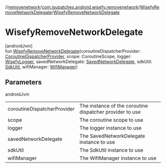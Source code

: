 //[removenetwork](../../../index.md)/[com.isupatches.android.wisefy.removenetwork](../index.md)/[WisefyRemoveNetworkDelegate](index.md)/[WisefyRemoveNetworkDelegate](-wisefy-remove-network-delegate.md)

# WisefyRemoveNetworkDelegate

[androidJvm]\
fun [WisefyRemoveNetworkDelegate](-wisefy-remove-network-delegate.md)(coroutineDispatcherProvider: [CoroutineDispatcherProvider](../../../../core/core/com.isupatches.android.wisefy.core.coroutines/-coroutine-dispatcher-provider/index.md), scope: CoroutineScope, logger: [WisefyLogger](../../../../core/core/com.isupatches.android.wisefy.core.logging/-wisefy-logger/index.md), savedNetworkDelegate: [SavedNetworkDelegate](../../../../savednetworks/savednetworks/com.isupatches.android.wisefy.savednetworks/-saved-network-delegate/index.md), sdkUtil: [SdkUtil](../../../../core/core/com.isupatches.android.wisefy.core.util/-sdk-util/index.md), wifiManager: [WifiManager](https://developer.android.com/reference/kotlin/android/net/wifi/WifiManager.html))

## Parameters

androidJvm

| | |
|---|---|
| coroutineDispatcherProvider | The instance of the coroutine dispatcher provider to use |
| scope | The coroutine scope to use |
| logger | The logger instance to use |
| savedNetworkDelegate | The SavedNetworkDelegate instance to use |
| sdkUtil | The SdkUtil instance to use |
| wifiManager | The WifiManager instance to use |
